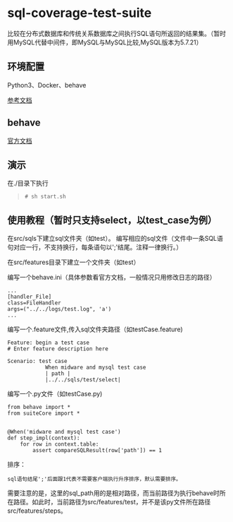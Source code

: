 # sql-coverage-test-suite
比较在分布式数据库和传统关系数据库之间执行SQL语句所返回的结果集。（暂时用MySQL代替中间件，即MySQL与MySQL比较,MySQL版本为5.7.21）

## 环境配置

Python3、Docker、behave

[参考文档](environment-ZH.md)

## behave

[官方文档](https://behave.readthedocs.io/en/latest/tutorial.html)

## 演示
在./目录下执行

>`# sh start.sh`

## 使用教程（暂时只支持select，以test_case为例）

在src/sqls下建立sql文件夹（如test）。
编写相应的sql文件（文件中一条SQL语句对应一行，不支持换行，每条语句以';'结尾。注释一律换行。）

在src/features目录下建立一个文件夹（如test）

编写一个behave.ini（具体参数看官方文档，一般情况只用修改日志的路径）

    ...  
    [handler_File]  
    class=FileHandler  
    args=("../../logs/test.log", 'a')  
    ...

编写一个.feature文件,传入sql文件夹路径（如testCase.feature)

    Feature: begin a test case
    # Enter feature description here

    Scenario: test case
                When midware and mysql test case
                | path |
                |../../sqls/test/select|

编写一个.py文件（如testCase.py)

    from behave import *
    from suiteCore import *


    @When('midware and mysql test case')
    def step_impl(context):
        for row in context.table:
            assert compareSQLResult(row['path']) == 1

排序：
    
    sql语句结尾';'后面跟1代表不需要客户端执行升序排序，默认需要排序。

需要注意的是，这里的sql_path用的是相对路径，而当前路径为执行behave时所在路径。如此时，当前路径为src/features/test，并不是该py文件所在路径src/features/steps。
